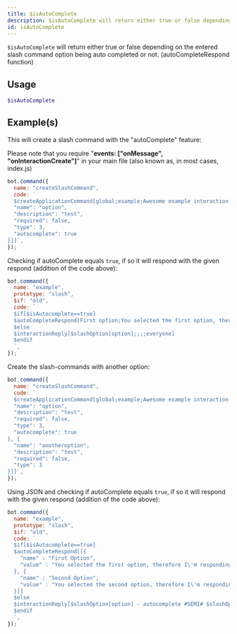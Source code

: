```yaml
---
title: $isAutoComplete
description: $isAutoComplete will return either true or false depending on the entered slash command option being auto completed or not. (autoCompleteRespond function)
id: isAutoComplete
---
```


`$isAutoComplete` will return either true or false depending on the entered slash command option being auto completed or
not. (autoCompleteRespond function)

## Usage

```php
$isAutoComplete
```

## Example(s)

This will create a slash command with the "autoComplete" feature:

Please note that you require "**events: ["onMessage", "onInteractionCreate"]**" in your main file (also known as, in
most cases, index.js)

```javascript
bot.command({
  name: "createSlashCommand",
  code: `
  $createApplicationCommand[global;example;Awesome example interaction command with auto-complete!;true;slash;[{
  "name": "option", 
  "description": "test",
  "required": false,
  "type": 3, 
  "autocomplete": true
}]]`,
});
```

Checking if autoComplete equals `true`, if so it will respond with the given respond (addition of the code above):

```javascript
bot.command({
  name: "example",
  prototype: "slash",
  $if: "old",
  code: `
  $if[$isAutocomplete==true]
  $autoCompleteRespond[First option;You selected the first option, therefore I'm responding with this!;Second option;You selected the first second, therefore I'm responding with this!]
  $else
  $interactionReply[$slashOption[option];;;;everyone]
  $endif
  `,
});
```

Create the slash-commands with another option:

```javascript
bot.command({
  name: "createSlashCommand",
  code: `
  $createApplicationCommand[global;example;Awesome example interaction command with auto-complete!;true;slash;[{
  "name": "option",
  "description": "test",
  "required": false, 
  "type": 3,
  "autocomplete": true 
}, {
  "name": "anotheroption",
  "description": "test",
  "required": false,
  "type": 3
}]]`,
});
```

Using JSON and checking if autoComplete equals `true`, if so it will respond with the given respond (addition of the
code above):

```javascript
bot.command({
  name: "example",
  prototype: "slash",
  $if: "old",
  code: `
  $if[$isAutocomplete==true]
  $autoCompleteRespond[[{ 
    "name" : "First Option",
    "value" : "You selected the first option, therefore I\'m responding with this!"
  }, {
    "name" : "Second Option",
    "value" : "You selected the second option, therefore I\'m responding with this!"
  }]]
  $else
  $interactionReply[$slashOption[option] - autocomplete #SEMI# $slashOption[anotheroption] - false autocomplete;;;;everyone]
  $endif
  `,
});
```
